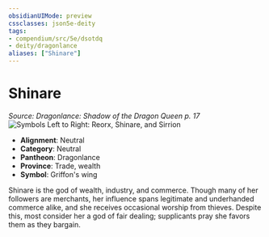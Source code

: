 ```yaml
---
obsidianUIMode: preview
cssclasses: json5e-deity
tags:
- compendium/src/5e/dsotdq
- deity/dragonlance
aliases: ["Shinare"]
---
```

# Shinare
*Source: Dragonlance: Shadow of the Dragon Queen p. 17* 
![Symbols Left to Right: Reorx, Shinare, and Sirrion](/2-Mechanics/CLI/deities/img/dsotdq-014-00-039-o-neutral-trio.webp#symbol)

- **Alignment**: Neutral
- **Category**: Neutral
- **Pantheon**: Dragonlance
- **Province**: Trade, wealth
- **Symbol**: Griffon's wing

Shinare is the god of wealth, industry, and commerce. Though many of her followers are merchants, her influence spans legitimate and underhanded commerce alike, and she receives occasional worship from thieves. Despite this, most consider her a god of fair dealing; supplicants pray she favors them as they bargain.